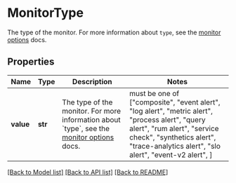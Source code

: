 # MonitorType

The type of the monitor. For more information about `type`, see the [monitor options](https://docs.datadoghq.com/monitors/guide/monitor_api_options/) docs.
## Properties
Name | Type | Description | Notes
------------ | ------------- | ------------- | -------------
**value** | **str** | The type of the monitor. For more information about &#x60;type&#x60;, see the [monitor options](https://docs.datadoghq.com/monitors/guide/monitor_api_options/) docs. |  must be one of ["composite", "event alert", "log alert", "metric alert", "process alert", "query alert", "rum alert", "service check", "synthetics alert", "trace-analytics alert", "slo alert", "event-v2 alert", ]

[[Back to Model list]](README.md#documentation-for-models) [[Back to API list]](README.md#documentation-for-api-endpoints) [[Back to README]](README.md)


